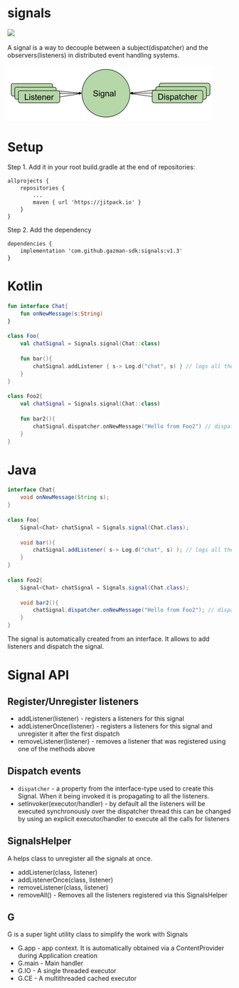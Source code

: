 # signals

[![](https://jitpack.io/v/gazman-sdk/signals.svg)](https://jitpack.io/#gazman-sdk/signals)

A signal is a way to decouple between a subject(dispatcher) and the observers(listeners) in distributed event handling systems.

![Signals diagram](./images/diagram.png)

# Setup
Step 1. Add it in your root build.gradle at the end of repositories:

	allprojects {
		repositories {
			...
			maven { url 'https://jitpack.io' }
		}
	}
Step 2. Add the dependency

	dependencies {
	    implementation 'com.github.gazman-sdk:signals:v1.3'
	}

# Kotlin

```kotlin
fun interface Chat{
    fun onNewMessage(s:String)    
}

class Foo{
    val chatSignal = Signals.signal(Chat::class)
    
    fun bar(){
        chatSignal.addListener { s-> Log.d("chat", s) } // logs all the messaged to Logcat
    }
}

class Foo2{
    val chatSignal = Signals.signal(Chat::class)
    
    fun bar2(){
        chatSignal.dispatcher.onNewMessage("Hello from Foo2") // dispatches "Hello from Foo2" message to all the listeners
    }
}
```

# Java 

```Java
interface Chat{
    void onNewMessage(String s);    
}

class Foo{
    Signal<Chat> chatSignal = Signals.signal(Chat.class);
    
    void bar(){
        chatSignal.addListener( s-> Log.d("chat", s) ); // logs all the messaged to Logcat
    }
}

class Foo2{
    Signal<Chat> chatSignal = Signals.signal(Chat.class);
    
    void bar2(){
        chatSignal.dispatcher.onNewMessage("Hello from Foo2"); // dispatches "Hello from Foo2" message to all the listeners
    }
}
```

The signal is automatically created from an interface. It allows to add listeners and dispatch the signal.

# Signal API

## Register/Unregister listeners

 - addListener(listener) - registers a listeners for this signal  
 - addListenerOnce(listener) - registers a listeners for this signal and unregister it after the first dispatch
 - removeListener(listener) - removes a listener that was registered using one of the methods above

## Dispatch events

 - `dispatcher` - a property from the interface-type used to create this Signal. 
   When it being invoked it is propagating to all the listeners.
 - setInvoker(executor/handler) - by default all the listeners will be executed synchronously over the dispatcher thread
   this can be changed by using an explicit executor/handler to execute all the calls for listeners

## SignalsHelper

A helps class to unregister all the signals at once. 

 - addListener(class, listener) 
 - addListenerOnce(class, listener) 
 - removeListener(class, listener)
 - removeAll() - Removes all the listeners registered via this SignalsHelper
 
## G

G is a super light utility class to simplify the work with Signals

 - G.app - app context. It is automatically obtained via a ContentProvider during Application creation
 - G.main - Main handler
 - G.IO - A single threaded executor
 - G.CE - A multithreaded cached executor